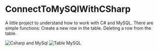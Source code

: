 # ConnectToMySQlWithCSharp

A little project to understand how to work with C# and MySQL.
</n>
There are simple functions:
Create a new row in the table.
Deleting a row from the table.

![Csharp and MySql](https://user-images.githubusercontent.com/72979004/234713170-cfeda2e7-c7bb-49a6-af47-13584a7190b9.PNG)
![Table MySQL](https://user-images.githubusercontent.com/72979004/234713190-7a94293a-21cb-47a4-bfac-a7a378158e65.PNG)
